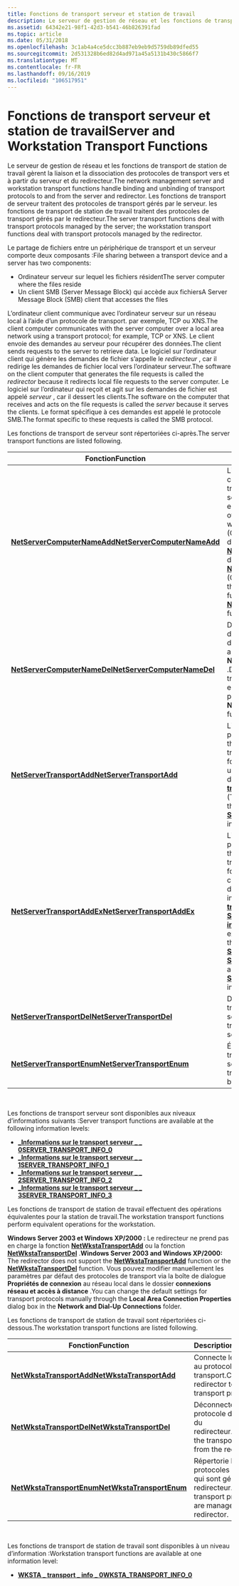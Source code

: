 ```yaml
---
title: Fonctions de transport serveur et station de travail
description: Le serveur de gestion de réseau et les fonctions de transport de station de travail gèrent la liaison et la dissociation des protocoles de transport vers et à partir du serveur et du redirecteur.
ms.assetid: 64342e21-98f1-42d3-b541-46b826391fad
ms.topic: article
ms.date: 05/31/2018
ms.openlocfilehash: 3c1ab4a4ce5dcc3b887eb9eb9d5759db89dfed55
ms.sourcegitcommit: 2d531328b6ed82d4ad971a45a5131b430c5866f7
ms.translationtype: MT
ms.contentlocale: fr-FR
ms.lasthandoff: 09/16/2019
ms.locfileid: "106517951"
---
```

# <a name="server-and-workstation-transport-functions"></a><span data-ttu-id="ac302-103">Fonctions de transport serveur et station de travail</span><span class="sxs-lookup"><span data-stu-id="ac302-103">Server and Workstation Transport Functions</span></span>

<span data-ttu-id="ac302-104">Le serveur de gestion de réseau et les fonctions de transport de station de travail gèrent la liaison et la dissociation des protocoles de transport vers et à partir du serveur et du redirecteur.</span><span class="sxs-lookup"><span data-stu-id="ac302-104">The network management server and workstation transport functions handle binding and unbinding of transport protocols to and from the server and redirector.</span></span> <span data-ttu-id="ac302-105">Les fonctions de transport de serveur traitent des protocoles de transport gérés par le serveur. les fonctions de transport de station de travail traitent des protocoles de transport gérés par le redirecteur.</span><span class="sxs-lookup"><span data-stu-id="ac302-105">The server transport functions deal with transport protocols managed by the server; the workstation transport functions deal with transport protocols managed by the redirector.</span></span>

<span data-ttu-id="ac302-106">Le partage de fichiers entre un périphérique de transport et un serveur comporte deux composants :</span><span class="sxs-lookup"><span data-stu-id="ac302-106">File sharing between a transport device and a server has two components:</span></span>

-   <span data-ttu-id="ac302-107">Ordinateur serveur sur lequel les fichiers résident</span><span class="sxs-lookup"><span data-stu-id="ac302-107">The server computer where the files reside</span></span>
-   <span data-ttu-id="ac302-108">Un client SMB (Server Message Block) qui accède aux fichiers</span><span class="sxs-lookup"><span data-stu-id="ac302-108">A Server Message Block (SMB) client that accesses the files</span></span>

<span data-ttu-id="ac302-109">L’ordinateur client communique avec l’ordinateur serveur sur un réseau local à l’aide d’un protocole de transport. par exemple, TCP ou XNS.</span><span class="sxs-lookup"><span data-stu-id="ac302-109">The client computer communicates with the server computer over a local area network using a transport protocol; for example, TCP or XNS.</span></span> <span data-ttu-id="ac302-110">Le client envoie des demandes au serveur pour récupérer des données.</span><span class="sxs-lookup"><span data-stu-id="ac302-110">The client sends requests to the server to retrieve data.</span></span> <span data-ttu-id="ac302-111">Le logiciel sur l’ordinateur client qui génère les demandes de fichier s’appelle le *redirecteur* , car il redirige les demandes de fichier local vers l’ordinateur serveur.</span><span class="sxs-lookup"><span data-stu-id="ac302-111">The software on the client computer that generates the file requests is called the *redirector* because it redirects local file requests to the server computer.</span></span> <span data-ttu-id="ac302-112">Le logiciel sur l’ordinateur qui reçoit et agit sur les demandes de fichier est appelé *serveur* , car il dessert les clients.</span><span class="sxs-lookup"><span data-stu-id="ac302-112">The software on the computer that receives and acts on the file requests is called the *server* because it serves the clients.</span></span> <span data-ttu-id="ac302-113">Le format spécifique à ces demandes est appelé le protocole SMB.</span><span class="sxs-lookup"><span data-stu-id="ac302-113">The format specific to these requests is called the SMB protocol.</span></span>

<span data-ttu-id="ac302-114">Les fonctions de transport de serveur sont répertoriées ci-après.</span><span class="sxs-lookup"><span data-stu-id="ac302-114">The server transport functions are listed following.</span></span>



| <span data-ttu-id="ac302-115">Fonction</span><span class="sxs-lookup"><span data-stu-id="ac302-115">Function</span></span>                                                     | <span data-ttu-id="ac302-116">Description</span><span class="sxs-lookup"><span data-stu-id="ac302-116">Description</span></span>                                                                                                                                                                                                                                                                                                                 |
|--------------------------------------------------------------|-----------------------------------------------------------------------------------------------------------------------------------------------------------------------------------------------------------------------------------------------------------------------------------------------------------------------------|
| [<span data-ttu-id="ac302-117">**NetServerComputerNameAdd**</span><span class="sxs-lookup"><span data-stu-id="ac302-117">**NetServerComputerNameAdd**</span></span>](/windows/desktop/api/Lmserver/nf-lmserver-netservercomputernameadd) | <span data-ttu-id="ac302-118">Lie un nom de serveur émulé à chacun des protocoles de transport sur lesquels un serveur est actif.</span><span class="sxs-lookup"><span data-stu-id="ac302-118">Binds an emulated server name to each of the transport protocols on which a server is active.</span></span> <span data-ttu-id="ac302-119">(Combine les fonctionnalités de la fonction [**NetServerTransportEnum**](/windows/desktop/api/Lmserver/nf-lmserver-netservertransportenum) et de la fonction [**NetServerTransportAddEx**](/windows/desktop/api/Lmserver/nf-lmserver-netservertransportaddex) .)</span><span class="sxs-lookup"><span data-stu-id="ac302-119">(Combines the functionality of the [**NetServerTransportEnum**](/windows/desktop/api/Lmserver/nf-lmserver-netservertransportenum) function and the [**NetServerTransportAddEx**](/windows/desktop/api/Lmserver/nf-lmserver-netservertransportaddex) function.)</span></span>                                            |
| [<span data-ttu-id="ac302-120">**NetServerComputerNameDel**</span><span class="sxs-lookup"><span data-stu-id="ac302-120">**NetServerComputerNameDel**</span></span>](/windows/desktop/api/Lmserver/nf-lmserver-netservercomputernamedel) | <span data-ttu-id="ac302-121">Déconnecte chaque protocole de transport réseau d’un nom de serveur émulé défini par un appel précédent à la fonction **NetServerComputerNameAdd** .</span><span class="sxs-lookup"><span data-stu-id="ac302-121">Disconnects each network transport protocol from an emulated server name set by a previous call to the **NetServerComputerNameAdd** function.</span></span>                                                                                                                                                                               |
| [<span data-ttu-id="ac302-122">**NetServerTransportAdd**</span><span class="sxs-lookup"><span data-stu-id="ac302-122">**NetServerTransportAdd**</span></span>](/windows/desktop/api/Lmserver/nf-lmserver-netservertransportadd)       | <span data-ttu-id="ac302-123">Lie le serveur spécifié au protocole de transport.</span><span class="sxs-lookup"><span data-stu-id="ac302-123">Binds the specified server to the transport protocol.</span></span> <span data-ttu-id="ac302-124">(Cette fonction prend en charge uniquement le niveau d’information [**Server \_ transport \_ information \_ 0**](/windows/desktop/api/Lmserver/ns-lmserver-server_transport_info_0) .)</span><span class="sxs-lookup"><span data-stu-id="ac302-124">(This function supports only the [**SERVER\_TRANSPORT\_INFO\_0**](/windows/desktop/api/Lmserver/ns-lmserver-server_transport_info_0) information level.)</span></span>                                                                                                                                                |
| [<span data-ttu-id="ac302-125">**NetServerTransportAddEx**</span><span class="sxs-lookup"><span data-stu-id="ac302-125">**NetServerTransportAddEx**</span></span>](/windows/desktop/api/Lmserver/nf-lmserver-netservertransportaddex)   | <span data-ttu-id="ac302-126">Lie le serveur spécifié au protocole de transport.</span><span class="sxs-lookup"><span data-stu-id="ac302-126">Binds the specified server to the transport protocol.</span></span> <span data-ttu-id="ac302-127">(Cette fonction étendue prend en charge les niveaux d’information Server transport information [**\_ \_ \_ 1**](/windows/desktop/api/Lmserver/ns-lmserver-server_transport_info_1), [**Server \_ transport \_ information \_ 2**](/windows/desktop/api/Lmserver/ns-lmserver-server_transport_info_2)et [**Server \_ transport \_ information \_ 3**](/windows/desktop/api/Lmserver/ns-lmserver-server_transport_info_3) .)</span><span class="sxs-lookup"><span data-stu-id="ac302-127">(This extended function supports the [**SERVER\_TRANSPORT\_INFO\_1**](/windows/desktop/api/Lmserver/ns-lmserver-server_transport_info_1), [**SERVER\_TRANSPORT\_INFO\_2**](/windows/desktop/api/Lmserver/ns-lmserver-server_transport_info_2), and [**SERVER\_TRANSPORT\_INFO\_3**](/windows/desktop/api/Lmserver/ns-lmserver-server_transport_info_3) information levels.)</span></span> |
| [<span data-ttu-id="ac302-128">**NetServerTransportDel**</span><span class="sxs-lookup"><span data-stu-id="ac302-128">**NetServerTransportDel**</span></span>](/windows/desktop/api/Lmserver/nf-lmserver-netservertransportdel)       | <span data-ttu-id="ac302-129">Déconnecte le protocole de transport du serveur.</span><span class="sxs-lookup"><span data-stu-id="ac302-129">Disconnects the transport protocol from the server.</span></span>                                                                                                                                                                                                                                                                         |
| [<span data-ttu-id="ac302-130">**NetServerTransportEnum**</span><span class="sxs-lookup"><span data-stu-id="ac302-130">**NetServerTransportEnum**</span></span>](/windows/desktop/api/Lmserver/nf-lmserver-netservertransportenum)     | <span data-ttu-id="ac302-131">Énumère les protocoles de transport gérés par le serveur.</span><span class="sxs-lookup"><span data-stu-id="ac302-131">Enumerates the transport protocols managed by the server.</span></span>                                                                                                                                                                                                                                                                   |



 

<span data-ttu-id="ac302-132">Les fonctions de transport serveur sont disponibles aux niveaux d’informations suivants :</span><span class="sxs-lookup"><span data-stu-id="ac302-132">Server transport functions are available at the following information levels:</span></span>

-   [<span data-ttu-id="ac302-133">**\_Informations sur le transport serveur \_ \_ 0**</span><span class="sxs-lookup"><span data-stu-id="ac302-133">**SERVER\_TRANSPORT\_INFO\_0**</span></span>](/windows/desktop/api/Lmserver/ns-lmserver-server_transport_info_0)
-   [<span data-ttu-id="ac302-134">**\_Informations sur le transport serveur \_ \_ 1**</span><span class="sxs-lookup"><span data-stu-id="ac302-134">**SERVER\_TRANSPORT\_INFO\_1**</span></span>](/windows/desktop/api/Lmserver/ns-lmserver-server_transport_info_1)
-   [<span data-ttu-id="ac302-135">**\_Informations sur le transport serveur \_ \_ 2**</span><span class="sxs-lookup"><span data-stu-id="ac302-135">**SERVER\_TRANSPORT\_INFO\_2**</span></span>](/windows/desktop/api/Lmserver/ns-lmserver-server_transport_info_2)
-   [<span data-ttu-id="ac302-136">**\_Informations sur le transport serveur \_ \_ 3**</span><span class="sxs-lookup"><span data-stu-id="ac302-136">**SERVER\_TRANSPORT\_INFO\_3**</span></span>](/windows/desktop/api/Lmserver/ns-lmserver-server_transport_info_3)

<span data-ttu-id="ac302-137">Les fonctions de transport de station de travail effectuent des opérations équivalentes pour la station de travail.</span><span class="sxs-lookup"><span data-stu-id="ac302-137">The workstation transport functions perform equivalent operations for the workstation.</span></span>

<span data-ttu-id="ac302-138">**Windows Server 2003 et Windows XP/2000 :** Le redirecteur ne prend pas en charge la fonction [**NetWkstaTransportAdd**](/windows/desktop/api/lmwksta/nf-lmwksta-netwkstatransportadd) ou la fonction [**NetWkstaTransportDel**](/windows/desktop/api/lmwksta/nf-lmwksta-netwkstatransportdel) .</span><span class="sxs-lookup"><span data-stu-id="ac302-138">**Windows Server 2003 and Windows XP/2000:** The redirector does not support the [**NetWkstaTransportAdd**](/windows/desktop/api/lmwksta/nf-lmwksta-netwkstatransportadd) function or the [**NetWkstaTransportDel**](/windows/desktop/api/lmwksta/nf-lmwksta-netwkstatransportdel) function.</span></span> <span data-ttu-id="ac302-139">Vous pouvez modifier manuellement les paramètres par défaut des protocoles de transport via la boîte de dialogue **Propriétés de connexion** au réseau local dans le dossier **connexions réseau et accès à distance** .</span><span class="sxs-lookup"><span data-stu-id="ac302-139">You can change the default settings for transport protocols manually through the **Local Area Connection Properties** dialog box in the **Network and Dial-Up Connections** folder.</span></span>

<span data-ttu-id="ac302-140">Les fonctions de transport de station de travail sont répertoriées ci-dessous.</span><span class="sxs-lookup"><span data-stu-id="ac302-140">The workstation transport functions are listed following.</span></span>



| <span data-ttu-id="ac302-141">Fonction</span><span class="sxs-lookup"><span data-stu-id="ac302-141">Function</span></span>                                               | <span data-ttu-id="ac302-142">Description</span><span class="sxs-lookup"><span data-stu-id="ac302-142">Description</span></span>                                                       |
|--------------------------------------------------------|-------------------------------------------------------------------|
| [<span data-ttu-id="ac302-143">**NetWkstaTransportAdd**</span><span class="sxs-lookup"><span data-stu-id="ac302-143">**NetWkstaTransportAdd**</span></span>](/windows/desktop/api/lmwksta/nf-lmwksta-netwkstatransportadd)   | <span data-ttu-id="ac302-144">Connecte le redirecteur au protocole de transport.</span><span class="sxs-lookup"><span data-stu-id="ac302-144">Connects the redirector to the transport protocol.</span></span>                |
| [<span data-ttu-id="ac302-145">**NetWkstaTransportDel**</span><span class="sxs-lookup"><span data-stu-id="ac302-145">**NetWkstaTransportDel**</span></span>](/windows/desktop/api/lmwksta/nf-lmwksta-netwkstatransportdel)   | <span data-ttu-id="ac302-146">Déconnecte le protocole de transport du redirecteur.</span><span class="sxs-lookup"><span data-stu-id="ac302-146">Disconnects the transport protocol from the redirector.</span></span>           |
| [<span data-ttu-id="ac302-147">**NetWkstaTransportEnum**</span><span class="sxs-lookup"><span data-stu-id="ac302-147">**NetWkstaTransportEnum**</span></span>](/windows/desktop/api/Lmwksta/nf-lmwksta-netwkstatransportenum) | <span data-ttu-id="ac302-148">Répertorie les protocoles de transport qui sont gérés par le redirecteur.</span><span class="sxs-lookup"><span data-stu-id="ac302-148">Lists the transport protocols that are managed by the redirector.</span></span> |



 

<span data-ttu-id="ac302-149">Les fonctions de transport de station de travail sont disponibles à un niveau d’information :</span><span class="sxs-lookup"><span data-stu-id="ac302-149">Workstation transport functions are available at one information level:</span></span>

-   [<span data-ttu-id="ac302-150">**WKSTA \_ transport \_ info \_ 0**</span><span class="sxs-lookup"><span data-stu-id="ac302-150">**WKSTA\_TRANSPORT\_INFO\_0**</span></span>](/windows/desktop/api/Lmwksta/ns-lmwksta-wksta_transport_info_0)

 

 





